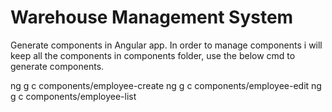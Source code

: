 # Warehouse Management System



Generate components in Angular app.
In order to manage components i will keep all the components in components folder, use the below cmd to generate components.

ng g c components/employee-create
ng g c components/employee-edit
ng g c components/employee-list